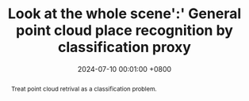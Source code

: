 ---
title:          Look at the whole scene':' General point cloud place recognition by classification proxy
date:           2024-07-10 00:01:00 +0800
selected:       false
pub:            "ISPRS Journal of Photogrammetry and Remote Sensing (IF: 12.7)"
pub_date:       "2024"
# pub_last:       ' <span class="badge badge-pill badge-custom badge-success">Spotlight</span>'
abstract: >-
  Treat point cloud retrival as a classification problem.
  
cover:          assets/images/covers/laws.jpg
authors:
  - Yue Xie*
  - Bing Wang*
  - Haiping Wang
  - Fuxun Liang†
  - Wenxiao Zhang
  - Zhen Dong
  - Bisheng Yang
links:
  Paper: https://www.sciencedirect.com/science/article/abs/pii/S0924271624002557
  Code: https://github.com/WHU-USI3DV/LAWS
---